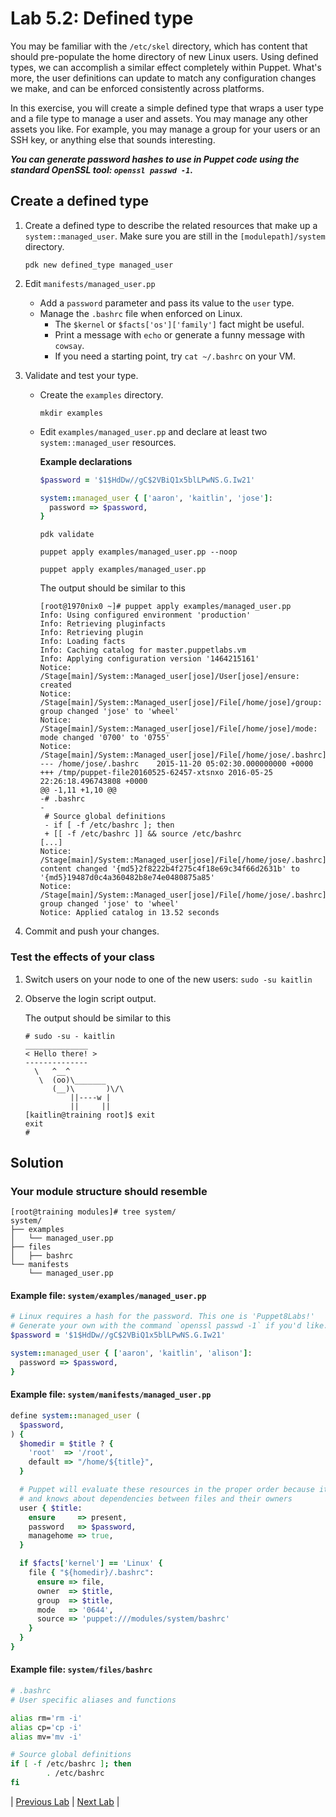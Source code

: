 # Lab 5.2: Defined type

You may be familiar with the `/etc/skel` directory, which has content that  should pre-populate the home directory of new Linux users. Using defined types, we can accomplish a similar effect completely within Puppet.  What's more, the user definitions can update to match any configuration changes we make, and can be enforced consistently across platforms.

In this exercise, you will create a simple defined type that wraps a user type and a file type to manage a user and assets. You may manage any other assets you like. For example, you may manage a group for your users or an SSH key, or anything else that sounds interesting.

**_You can generate password hashes to use in Puppet code using the standard OpenSSL tool:  `openssl passwd -1`._**

## Create a defined type

1. Create a defined type to describe the related resources that make up a `system::managed_user`. Make sure you are still in the `[modulepath]/system` directory.

    ```pdk new defined_type managed_user```

1. Edit `manifests/managed_user.pp`
    * Add a `password` parameter and pass its value to the `user` type.
    * Manage the `.bashrc` file when enforced on Linux.
        * The `$kernel` or `$facts['os']['family']` fact might be useful.
        * Print a message with `echo` or generate a funny message with `cowsay`.
        * If you need a starting point, try `cat ~/.bashrc` on your VM.
1. Validate and test your type.
    * Create the `examples` directory.

      ```mkdir examples```

    * Edit `examples/managed_user.pp` and declare at least two `system::managed_user` resources.

      **Example declarations**

      ```ruby
      $password = '$1$HdDw//gC$2VBiQ1x5blLPwNS.G.Iw21'

      system::managed_user { ['aaron', 'kaitlin', 'jose']:
        password => $password,
      }
      ```

      ```pdk validate```

      ```puppet apply examples/managed_user.pp --noop```

      ```puppet apply examples/managed_user.pp```

      The output should be similar to this

      ```plaintext
      [root@1970nix0 ~]# puppet apply examples/managed_user.pp
      Info: Using configured environment 'production'
      Info: Retrieving pluginfacts
      Info: Retrieving plugin
      Info: Loading facts
      Info: Caching catalog for master.puppetlabs.vm
      Info: Applying configuration version '1464215161'
      Notice: /Stage[main]/System::Managed_user[jose]/User[jose]/ensure: created
      Notice: /Stage[main]/System::Managed_user[jose]/File[/home/jose]/group: group changed 'jose' to 'wheel'
      Notice: /Stage[main]/System::Managed_user[jose]/File[/home/jose]/mode: mode changed '0700' to '0755'
      Notice: /Stage[main]/System::Managed_user[jose]/File[/home/jose/.bashrc]/content:
      --- /home/jose/.bashrc    2015-11-20 05:02:30.000000000 +0000
      +++ /tmp/puppet-file20160525-62457-xtsnxo 2016-05-25 22:26:18.496743808 +0000
      @@ -1,11 +1,10 @@
      -# .bashrc
      -
       # Source global definitions
       - if [ -f /etc/bashrc ]; then
       + [[ -f /etc/bashrc ]] && source /etc/bashrc
      [...]
      Notice: /Stage[main]/System::Managed_user[jose]/File[/home/jose/.bashrc]/content: content changed '{md5}2f8222b4f275c4f18e69c34f66d2631b' to '{md5}19487d0c4a360482b8e74e0480875a85'
      Notice: /Stage[main]/System::Managed_user[jose]/File[/home/jose/.bashrc]/group: group changed 'jose' to 'wheel'
      Notice: Applied catalog in 13.52 seconds
      ```

1. Commit and push your changes.

### Test the effects of your class

1. Switch users on your node to one of the new users: `sudo -su kaitlin`
1. Observe the login script output.

    The output should be similar to this

    ```plaintext
    # sudo -su - kaitlin
    ______________
    < Hello there! >
    --------------
      \   ^__^
       \  (oo)\_______
          (__)\       )\/\
              ||----w |
              ||     ||
    [kaitlin@training root]$ exit
    exit
    #
    ```

## Solution

### Your module structure should resemble

```plaintext
[root@training modules]# tree system/
system/
├── examples
│   └── managed_user.pp
├── files
│   ├── bashrc
└── manifests
    └── managed_user.pp
```

#### Example file: `system/examples/managed_user.pp`

```ruby
# Linux requires a hash for the password. This one is 'Puppet8Labs!'
# Generate your own with the command `openssl passwd -1` if you'd like.
$password = '$1$HdDw//gC$2VBiQ1x5blLPwNS.G.Iw21'

system::managed_user { ['aaron', 'kaitlin', 'alison']:
  password => $password,
}
```

#### Example file: `system/manifests/managed_user.pp`

```ruby
define system::managed_user (
  $password,
) {
  $homedir = $title ? {
    'root'  => '/root',
    default => "/home/${title}",
  }

  # Puppet will evaluate these resources in the proper order because it's smart
  # and knows about dependencies between files and their owners
  user { $title:
    ensure     => present,
    password   => $password,
    managehome => true,
  }

  if $facts['kernel'] == 'Linux' {
    file { "${homedir}/.bashrc":
      ensure => file,
      owner  => $title,
      group  => $title,
      mode   => '0644',
      source => 'puppet:///modules/system/bashrc'
    }
  }
}
```
#### Example file: `system/files/bashrc`

```bash
# .bashrc
# User specific aliases and functions

alias rm='rm -i'
alias cp='cp -i'
alias mv='mv -i'

# Source global definitions
if [ -f /etc/bashrc ]; then
        . /etc/bashrc
fi
```
|  [Previous Lab](../lab-05.1-Resource-purging)  |  [Next Lab](../lab-06.1-Validating-parameters)  |
